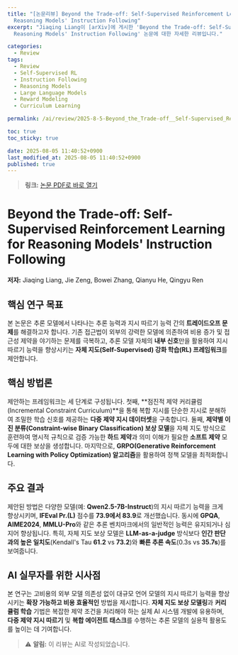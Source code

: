 ```yaml
---
title: "[논문리뷰] Beyond the Trade-off: Self-Supervised Reinforcement Learning for
  Reasoning Models' Instruction Following"
excerpt: "Jiaqing Liang이 [arXiv]에 게시한 'Beyond the Trade-off: Self-Supervised Reinforcement Learning for
  Reasoning Models' Instruction Following' 논문에 대한 자세한 리뷰입니다."

categories:
  - Review
tags:
  - Review
  - Self-Supervised RL
  - Instruction Following
  - Reasoning Models
  - Large Language Models
  - Reward Modeling
  - Curriculum Learning

permalink: /ai/review/2025-8-5-Beyond_the_Trade-off__Self-Supervised_Reinforcement_Learning_for __Reasoning_Models'_Instruction_Following/

toc: true
toc_sticky: true

date: 2025-08-05 11:40:52+0900
last_modified_at: 2025-08-05 11:40:52+0900
published: true
---
```

> **링크:** [논문 PDF로 바로 열기](https://arxiv.org/abs/2508.02150)

# Beyond the Trade-off: Self-Supervised Reinforcement Learning for Reasoning Models' Instruction Following

**저자:** Jiaqing Liang, Jie Zeng, Bowei Zhang, Qianyu He, Qingyu Ren



## 핵심 연구 목표
본 논문은 추론 모델에서 나타나는 추론 능력과 지시 따르기 능력 간의 **트레이드오프 문제**를 해결하고자 합니다. 기존 접근법이 외부의 강력한 모델에 의존하여 비용 증가 및 접근성 제약을 야기하는 문제를 극복하고, 추론 모델 자체의 **내부 신호**만을 활용하여 지시 따르기 능력을 향상시키는 **자체 지도(Self-Supervised) 강화 학습(RL) 프레임워크**를 제안합니다.

## 핵심 방법론
제안하는 프레임워크는 세 단계로 구성됩니다. 첫째, **점진적 제약 커리큘럼(Incremental Constraint Curriculum)**을 통해 복합 지시를 단순한 지시로 분해하여 조밀한 학습 신호를 제공하는 **다중 제약 지시 데이터셋**을 구축합니다. 둘째, **제약별 이진 분류(Constraint-wise Binary Classification) 보상 모델**을 자체 지도 방식으로 훈련하여 명시적 규칙으로 검증 가능한 **하드 제약**과 의미 이해가 필요한 **소프트 제약** 모두에 대한 보상을 생성합니다. 마지막으로, **GRPO(Generative Reinforcement Learning with Policy Optimization) 알고리즘**을 활용하여 정책 모델을 최적화합니다.

## 주요 결과
제안된 방법은 다양한 모델(예: **Qwen2.5-7B-Instruct**)의 지시 따르기 능력을 크게 향상시키며, **IFEval Pr.(L)** 점수를 **73.9에서 83.9**로 개선했습니다. 동시에 **GPQA**, **AIME2024**, **MMLU-Pro**와 같은 추론 벤치마크에서의 일반적인 능력은 유지되거나 심지어 향상됩니다. 특히, 자체 지도 보상 모델은 **LLM-as-a-judge** 방식보다 **인간 판단과의 높은 일치도**(Kendall's Tau **61.2** vs **73.2**)와 **빠른 추론 속도**(0.3s vs **35.7s**)를 보여줍니다.

## AI 실무자를 위한 시사점
본 연구는 고비용의 외부 모델 의존성 없이 대규모 언어 모델의 지시 따르기 능력을 향상시키는 **확장 가능하고 비용 효율적인** 방법을 제시합니다. **자체 지도 보상 모델링**과 **커리큘럼 학습** 기법은 복잡한 제약 조건을 처리해야 하는 실제 AI 시스템 개발에 유용하며, **다중 제약 지시 따르기** 및 **복합 에이전트 태스크**를 수행하는 추론 모델의 실용적 활용도를 높이는 데 기여합니다.

> ⚠️ **알림:** 이 리뷰는 AI로 작성되었습니다.